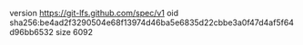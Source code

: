 version https://git-lfs.github.com/spec/v1
oid sha256:be4ad2f3290504e68f13974d46ba5e6835d22cbbe3a0f47d4af5f64d96bb6532
size 6092
